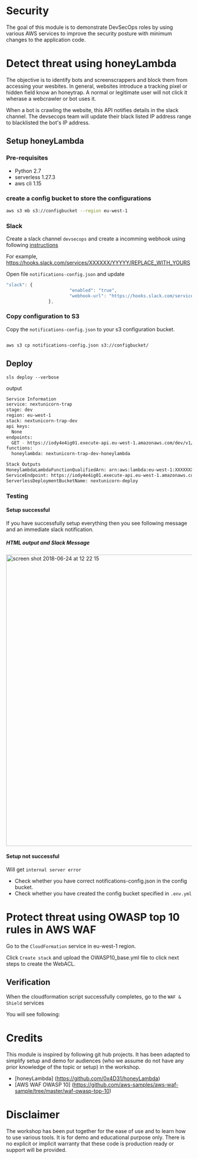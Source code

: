 # Security

The goal of this module is to demonstrate DevSecOps roles by using various AWS services to improve the security posture with minimum changes to the application code.

# Detect threat using honeyLambda
The objective is to identify bots and screenscrappers and block them from accessing your wesbites. In general, websites introduce a tracking pixel or hidden field know an honeytrap. A normal or legitimate user will not click it wherase a webcrawler or bot uses it. 

When a bot is crawling the website, this API notifies details in the slack channel. The devsecops team will update their black listed IP address range to blacklisted the bot's IP address. 


## Setup honeyLambda

### Pre-requisites 

* Python 2.7
* serverless  1.27.3
* aws cli 1.15

### create a config bucket to store the configurations

```sh
aws s3 mb s3://configbucket --region eu-west-1
```

### Slack

Create a slack channel `devsecops` and create a incomming webhook using following [instructions]( https://api.slack.com/incoming-webhooks)

For example,
https://hooks.slack.com/services/XXXXXX/YYYYY/REPLACE_WITH_YOURS

Open file `notifications-config.json` and update

```js
"slack": {
                        "enabled": "true",
                        "webhook-url": "https://hooks.slack.com/services/XXXXXXX/YYYYYYY/REPLACE_WITH_YOURS"
                },
```
                
### Copy configuration to S3

Copy the `notifications-config.json` to your s3 configuration bucket.

```sh

aws s3 cp notifications-config.json s3://configbucket/

```



## Deploy

```shell
sls deploy --verbose
```

output
```sh
Service Information
service: nextunicorn-trap
stage: dev
region: eu-west-1
stack: nextunicorn-trap-dev
api keys:
  None
endpoints:
  GET - https://iody4e4ig01.execute-api.eu-west-1.amazonaws.com/dev/v1/get-pass
functions:
  honeylambda: nextunicorn-trap-dev-honeylambda

Stack Outputs
HoneylambdaLambdaFunctionQualifiedArn: arn:aws:lambda:eu-west-1:XXXXXXXXX:function:nextunicorn-trap-dev-honeylambda:1
ServiceEndpoint: https://iody4e4ig01.execute-api.eu-west-1.amazonaws.com/dev
ServerlessDeploymentBucketName: nextunicorn-deploy

```

### Testing

#### Setup successful

If you have successfully setup everything then you see following message and an immediate slack notification.


##### HTML output and Slack Message
<img width="791" alt="screen shot 2018-06-24 at 12 22 15" src="https://user-images.githubusercontent.com/12085596/41818563-5cfe709c-77a9-11e8-8b4d-82f711cc02c9.png">


#### Setup not successful

 Will get `internal server error`
 
 * Check whether you have correct notifications-config.json in the config bucket. 
 * Check whether you have created the config bucket specified in `.env.yml`

# Protect threat using OWASP top 10 rules in AWS WAF

Go to the `CloudFormation` service in eu-west-1 region. 

Click `Create stack` and upload the OWASP10_base.yml file to click next steps to create the WebACL. 

## Verification
When the cloudformation script successfully completes, go to the `WAF & Shield` services

You will see following:





# Credits
This module is inspired by following git hub projects. It has been adapted to simplify setup and demo for audiences (who we assume do not have any prior knowledge of the topic or setup) in the workshop. 

* [honeyLambda] (https://github.com/0x4D31/honeyLambda)
* [AWS WAF OWASP 10] (https://github.com/aws-samples/aws-waf-sample/tree/master/waf-owasp-top-10)


# Disclaimer
The workshop has been put together for the ease of use and to learn how to use various tools. It is for demo and educational purpose only. There is no explicit or implicit warranty that these code is production ready or support will be provided. 





